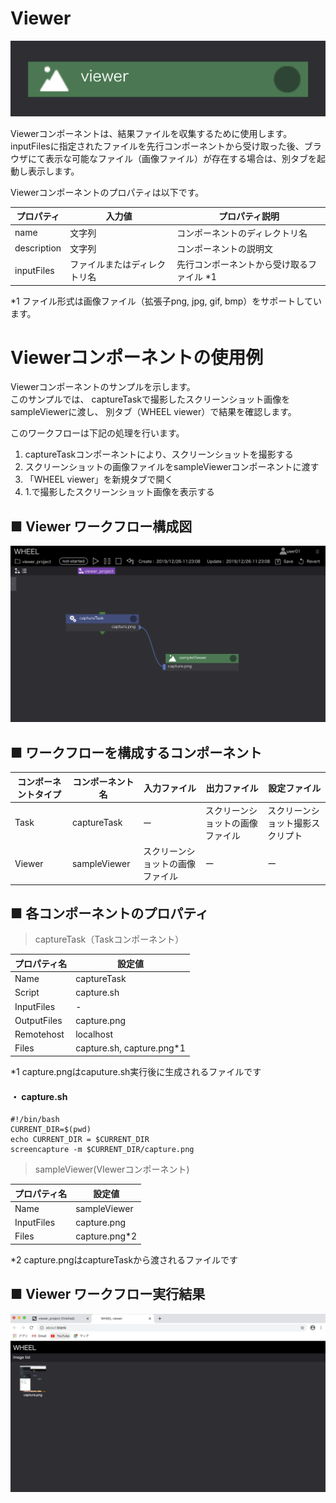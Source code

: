 # Viewer

![img](./img/viewer/viewer.png "viewer")  

Viewerコンポーネントは、結果ファイルを収集するために使用します。  
inputFilesに指定されたファイルを先行コンポーネントから受け取った後、ブラウザにて表示な可能なファイル（画像ファイル）が存在する場合は、別タブを起動し表示します。

Viewerコンポーネントのプロパティは以下です。  

| プロパティ | 入力値 | プロパティ説明 |
|----|----|----|
| name | 文字列 |  コンポーネントのディレクトリ名 |
| description | 文字列 | コンポーネントの説明文 | 
| inputFiles | ファイルまたはディレクトリ名 | 先行コンポーネントから受け取るファイル *1 | 

*1 ファイル形式は画像ファイル（拡張子png, jpg, gif, bmp）をサポートしています。  


# Viewerコンポーネントの使用例
Viewerコンポーネントのサンプルを示します。   
このサンプルでは、 captureTaskで撮影したスクリーンショット画像をsampleViewerに渡し、
別タブ（WHEEL viewer）で結果を確認します。

このワークフローは下記の処理を行います。

1. captureTaskコンポーネントにより、スクリーンショットを撮影する
1. スクリーンショットの画像ファイルをsampleViewerコンポーネントに渡す
1. 「WHEEL viewer」を新規タブで開く
1. 1.で撮影したスクリーンショット画像を表示する
  
## ■ Viewer ワークフロー構成図

![img](./img/viewer/Viewer_workflow.png "Viewer_workflow")  

## ■  ワークフローを構成するコンポーネント

| コンポーネントタイプ | コンポーネント名 | 入力ファイル | 出力ファイル | 設定ファイル |
|----|----|----|----|----|
| Task | captureTask | ー | スクリーンショットの画像ファイル | スクリーンショット撮影スクリプト |
| Viewer | sampleViewer | スクリーンショットの画像ファイル | ー | ー | 

## ■ 各コンポーネントのプロパティ
> captureTask（Taskコンポーネント）

| プロパティ名 | 設定値 |
| ---- | ---- |
| Name | captureTask |
| Script | capture.sh |
| InputFiles | - |
| OutputFiles | capture.png |
| Remotehost | localhost |
| Files | capture.sh, capture.png*1 | 
*1 capture.pngはcaputure.sh実行後に生成されるファイルです

#### ・ capture.sh

```
#!/bin/bash
CURRENT_DIR=$(pwd)
echo CURRENT_DIR = $CURRENT_DIR
screencapture -m $CURRENT_DIR/capture.png
```

> sampleViewer(VIewerコンポーネント)

| プロパティ名 | 設定値 |
| ---- | ---- |
| Name | sampleViewer |
| InputFiles | capture.png |
| Files | capture.png*2 | 
*2 capture.pngはcaptureTaskから渡されるファイルです

## ■ Viewer ワークフロー実行結果

![img](./img/viewer/WHEEL_viewer.png "WHEEL_viewer") 